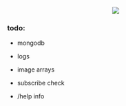 <p align="center"><img align="center" src="https://res.cloudinary.com/teepublic/image/private/s--hZs7q_gC--/t_Preview/b_rgb:ffffff,c_limit,f_auto,h_313,q_90,w_313/v1454459545/production/designs/411188_1"></p>

### todo:

- mongodb

- logs

- image arrays

- subscribe check

- /help info
